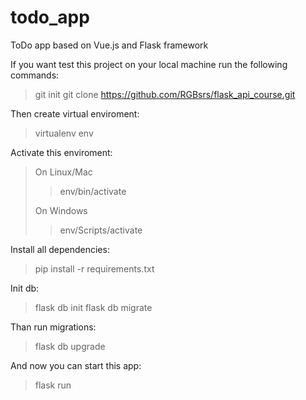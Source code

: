 # todo_app
ToDo app based on Vue.js and Flask framework


If you want test this project on your local machine run the following commands:

> git init
> git clone https://github.com/RGBsrs/flask_api_course.git
> 
Then create virtual enviroment:

> virtualenv env

Activate this enviroment:

>On Linux/Mac
>> env/bin/activate
>>
>On Windows
>> env/Scripts/activate

Install all dependencies:
> pip install -r requirements.txt

Init db:

>flask db init
>flask db migrate

Than run migrations:

> flask db upgrade

And now you can start this app:

> flask run
